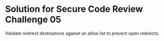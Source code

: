 # Solution for Secure Code Review Challenge 05

Validate redirect destinations against an allow list to prevent open redirects.
